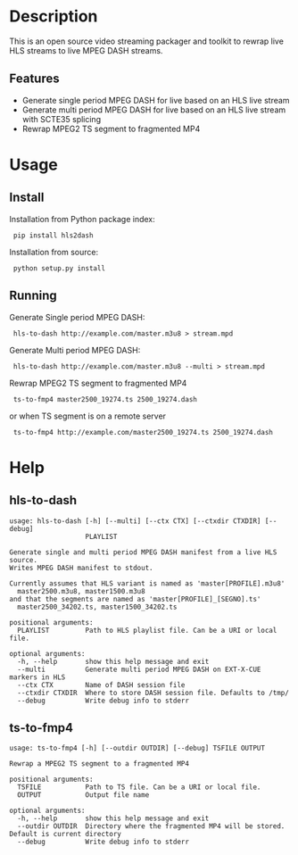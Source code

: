# Description

This is an open source video streaming packager and toolkit to rewrap live HLS streams to live MPEG DASH streams. 

## Features
 - Generate single period MPEG DASH for live based on an HLS live stream
 - Generate multi period MPEG DASH for live based on an HLS live stream with SCTE35 splicing
 - Rewrap MPEG2 TS segment to fragmented MP4

# Usage

## Install

Installation from Python package index:

     pip install hls2dash

Installation from source:

     python setup.py install

## Running

Generate Single period MPEG DASH:

     hls-to-dash http://example.com/master.m3u8 > stream.mpd

Generate Multi period MPEG DASH:

     hls-to-dash http://example.com/master.m3u8 --multi > stream.mpd

Rewrap MPEG2 TS segment to fragmented MP4

     ts-to-fmp4 master2500_19274.ts 2500_19274.dash

or when TS segment is on a remote server
     
     ts-to-fmp4 http://example.com/master2500_19274.ts 2500_19274.dash

# Help

## hls-to-dash

```
usage: hls-to-dash [-h] [--multi] [--ctx CTX] [--ctxdir CTXDIR] [--debug]
                   PLAYLIST

Generate single and multi period MPEG DASH manifest from a live HLS source.
Writes MPEG DASH manifest to stdout.

Currently assumes that HLS variant is named as 'master[PROFILE].m3u8'
  master2500.m3u8, master1500.m3u8
and that the segments are named as 'master[PROFILE]_[SEGNO].ts'
  master2500_34202.ts, master1500_34202.ts

positional arguments:
  PLAYLIST         Path to HLS playlist file. Can be a URI or local file.

optional arguments:
  -h, --help       show this help message and exit
  --multi          Generate multi period MPEG DASH on EXT-X-CUE markers in HLS
  --ctx CTX        Name of DASH session file
  --ctxdir CTXDIR  Where to store DASH session file. Defaults to /tmp/
  --debug          Write debug info to stderr
```

## ts-to-fmp4

```
usage: ts-to-fmp4 [-h] [--outdir OUTDIR] [--debug] TSFILE OUTPUT

Rewrap a MPEG2 TS segment to a fragmented MP4

positional arguments:
  TSFILE           Path to TS file. Can be a URI or local file.
  OUTPUT           Output file name

optional arguments:
  -h, --help       show this help message and exit
  --outdir OUTDIR  Directory where the fragmented MP4 will be stored. Default is current directory
  --debug          Write debug info to stderr
```
